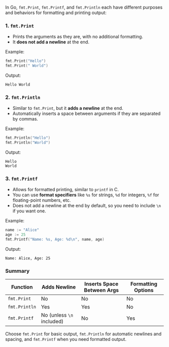 In Go, `fmt.Print`, `fmt.Printf`, and `fmt.Println` each have different purposes and behaviors for formatting and printing output:

### 1. `fmt.Print`

- Prints the arguments as they are, with no additional formatting.
- It **does not add a newline** at the end.
  
Example:
```go
fmt.Print("Hello")
fmt.Print(" World")
```
Output:
```
Hello World
```

### 2. `fmt.Println`

- Similar to `fmt.Print`, but it **adds a newline** at the end.
- Automatically inserts a space between arguments if they are separated by commas.

Example:
```go
fmt.Println("Hello")
fmt.Println("World")
```
Output:
```
Hello
World
```

### 3. `fmt.Printf`

- Allows for formatted printing, similar to `printf` in C.
- You can use **format specifiers** like `%s` for strings, `%d` for integers, `%f` for floating-point numbers, etc.
- Does not add a newline at the end by default, so you need to include `\n` if you want one.

Example:
```go
name := "Alice"
age := 25
fmt.Printf("Name: %s, Age: %d\n", name, age)
```
Output:
```
Name: Alice, Age: 25
```

### Summary

| Function    | Adds Newline | Inserts Space Between Args | Formatting Options |
|-------------|--------------|----------------------------|--------------------|
| `fmt.Print` | No           | No                         | No                 |
| `fmt.Println` | Yes         | Yes                        | No                 |
| `fmt.Printf` | No (unless `\n` included) | No            | Yes                |

Choose `fmt.Print` for basic output, `fmt.Println` for automatic newlines and spacing, and `fmt.Printf` when you need formatted output.
